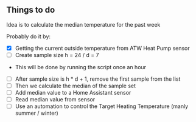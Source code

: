 ## Things to do
Idea is to calculate the median temperature for the past week

Probably do it by:

- [x] Getting the current outside temperature from ATW Heat Pump sensor
- [ ] Create sample size h = 24 / d = 7
- This will be done by running the script once an hour
- [ ] After sample size is h * d + 1, remove the first sample from the list
- [ ] Then we calculate the median of the sample set
- [ ] Add median value to a Home Assistant sensor
- [ ] Read median value from sensor
- [ ] Use an automation to control the Target Heating Temperature (manly summer / winter)

